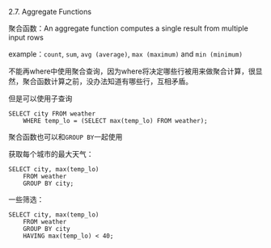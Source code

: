 2.7. Aggregate Functions


聚合函数：An aggregate function computes a single result from multiple input rows

example：`count`, `sum`, `avg (average)`, `max (maximum)` and `min (minimum)`

不能再where中使用聚合查询，因为where将决定哪些行被用来做聚合计算，很显然，聚合函数计算之前，没办法知道有哪些行，互相矛盾。

但是可以使用子查询

```
SELECT city FROM weather
    WHERE temp_lo = (SELECT max(temp_lo) FROM weather);
```


聚合函数也可以和`GROUP BY`一起使用

获取每个城市的最大天气：

```
SELECT city, max(temp_lo)
    FROM weather
    GROUP BY city;
```

一些筛选：

```
SELECT city, max(temp_lo)
    FROM weather
    GROUP BY city
    HAVING max(temp_lo) < 40;
```
